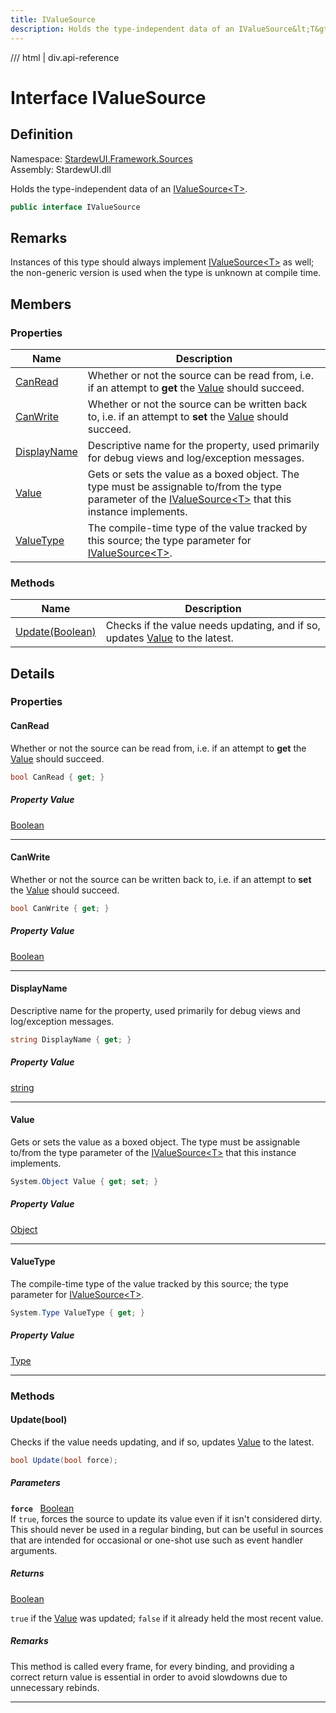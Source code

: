 ```yaml
---
title: IValueSource
description: Holds the type-independent data of an IValueSource&lt;T&gt;.
---
```


<link rel="stylesheet" href="/StardewUI/stylesheets/reference.css" />

/// html | div.api-reference

# Interface IValueSource

## Definition

<div class="api-definition" markdown>

Namespace: [StardewUI.Framework.Sources](index.md)  
Assembly: StardewUI.dll  

</div>

Holds the type-independent data of an [IValueSource&lt;T&gt;](ivaluesource-1.md).

```cs
public interface IValueSource
```

## Remarks

Instances of this type should always implement [IValueSource&lt;T&gt;](ivaluesource-1.md) as well; the non-generic version is used when the type is unknown at compile time.

## Members

### Properties

 | Name | Description |
| --- | --- |
| [CanRead](#canread) | Whether or not the source can be read from, i.e. if an attempt to **get** the [Value](ivaluesource.md#value) should succeed. | 
| [CanWrite](#canwrite) | Whether or not the source can be written back to, i.e. if an attempt to **set** the [Value](ivaluesource.md#value) should succeed. | 
| [DisplayName](#displayname) | Descriptive name for the property, used primarily for debug views and log/exception messages. | 
| [Value](#value) | Gets or sets the value as a boxed object. The type must be assignable to/from the type parameter of the [IValueSource&lt;T&gt;](ivaluesource-1.md) that this instance implements. | 
| [ValueType](#valuetype) | The compile-time type of the value tracked by this source; the type parameter for [IValueSource&lt;T&gt;](ivaluesource-1.md). | 

### Methods

 | Name | Description |
| --- | --- |
| [Update(Boolean)](#updatebool) | Checks if the value needs updating, and if so, updates [Value](ivaluesource.md#value) to the latest. | 

## Details

### Properties

#### CanRead

Whether or not the source can be read from, i.e. if an attempt to **get** the [Value](ivaluesource.md#value) should succeed.

```cs
bool CanRead { get; }
```

##### Property Value

[Boolean](https://learn.microsoft.com/en-us/dotnet/api/system.boolean)

-----

#### CanWrite

Whether or not the source can be written back to, i.e. if an attempt to **set** the [Value](ivaluesource.md#value) should succeed.

```cs
bool CanWrite { get; }
```

##### Property Value

[Boolean](https://learn.microsoft.com/en-us/dotnet/api/system.boolean)

-----

#### DisplayName

Descriptive name for the property, used primarily for debug views and log/exception messages.

```cs
string DisplayName { get; }
```

##### Property Value

[string](https://learn.microsoft.com/en-us/dotnet/api/system.string)

-----

#### Value

Gets or sets the value as a boxed object. The type must be assignable to/from the type parameter of the [IValueSource&lt;T&gt;](ivaluesource-1.md) that this instance implements.

```cs
System.Object Value { get; set; }
```

##### Property Value

[Object](https://learn.microsoft.com/en-us/dotnet/api/system.object)

-----

#### ValueType

The compile-time type of the value tracked by this source; the type parameter for [IValueSource&lt;T&gt;](ivaluesource-1.md).

```cs
System.Type ValueType { get; }
```

##### Property Value

[Type](https://learn.microsoft.com/en-us/dotnet/api/system.type)

-----

### Methods

#### Update(bool)

Checks if the value needs updating, and if so, updates [Value](ivaluesource.md#value) to the latest.

```cs
bool Update(bool force);
```

##### Parameters

**`force`** &nbsp; [Boolean](https://learn.microsoft.com/en-us/dotnet/api/system.boolean)  
If `true`, forces the source to update its value even if it isn't considered dirty. This should never be used in a regular binding, but can be useful in sources that are intended for occasional or one-shot use such as event handler arguments.

##### Returns

[Boolean](https://learn.microsoft.com/en-us/dotnet/api/system.boolean)

  `true` if the [Value](ivaluesource.md#value) was updated; `false` if it already held the most recent value.

##### Remarks

This method is called every frame, for every binding, and providing a correct return value is essential in order to avoid slowdowns due to unnecessary rebinds.

-----


